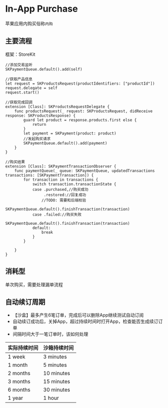 # In-App Purchase

苹果应用内购买俗称`内购`

## 主要流程

框架：StoreKit

```swi
//添加交易监听
SKPaymentQueue.default().add(self)

//获取产品信息
let request = SKProductsRequest(productIdentifiers: ["productId"])
request.delegate = self
request.start()

//获取完成回调
extension [Class]: SKProductsRequestDelegate {
    func productsRequest(_ request: SKProductsRequest, didReceive response: SKProductsResponse) {
        guard let product = response.products.first else {
            return
        }
        let payment = SKPayment(product: product)
        //发起购买请求
        SKPaymentQueue.default().add(payment)
    }
}

//购买结果
extension [Class]: SKPaymentTransactionObserver {
    func paymentQueue(_ queue: SKPaymentQueue, updatedTransactions transactions: [SKPaymentTransaction]) {
        for transaction in transactions {
            switch transaction.transactionState {
            case .purchased,//购买成功
                 .restored://回复成功
                //TODO: 需要和后端校验
                SKPaymentQueue.default().finishTransaction(transaction)
            case .failed://购买失败
                SKPaymentQueue.default().finishTransaction(transaction)
            default:
                break
            }
        }
        
    }
}
```



## 消耗型

单次购买，需要处理漏单流程

## 自动续订周期

- 【沙盒】最多产生6笔订单，完成后可以删除App继续测试自动订阅
- 自动续订成功后，关掉App，超过持续时间时打开App，检查能否生成续订订单
- 间隔时间大于一笔订单时，该如何处理

| 实际持续时间 |  沙箱持续时间 |
| --- | --- |
| 1 week   | 3 minutes |
| 1 month  | 5 minutes |
| 2 months | 10 minutes |
| 3 months | 15 minutes |
| 6 months | 30 minutes |
| 1 year   | 1 hour|
